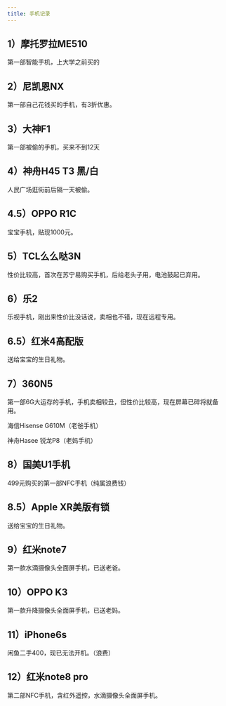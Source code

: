 ```yaml
---
title: 手机记录
---
```

 

## 1）摩托罗拉ME510



 第一部智能手机，上大学之前买的



## 2）尼凯恩NX

 

第一部自己花钱买的手机，有3折优惠。



## 3）大神F1



 第一部被偷的手机，买来不到12天



## 4）神舟H45 T3 黑/白

 

人民广场逛街前后隔一天被偷。



## 4.5）OPPO R1C

 

宝宝手机，贴现1000元。



## 5）TCL么么哒3N



性价比较高，首次在苏宁易购买手机，后给老头子用，电池鼓起已弃用。

 

## 6）乐2

 

乐视手机，刚出来性价比没话说，卖相也不错，现在远程专用。



## 6.5）红米4高配版

 

送给宝宝的生日礼物。



## 7）360N5

 

第一部6G大运存的手机，手机卖相较丑，但性价比较高，现在屏幕已碎将就备用。

海信Hisense G610M（老爸手机）

神舟Hasee 锐龙P8（老妈手机）



## 8）国美U1手机



 499元购买的第一部NFC手机（纯属浪费钱）



## 8.5）Apple XR美版有锁



送给宝宝的生日礼物。



## 9）红米note7

 

第一款水滴摄像头全面屏手机，已送老爸。



## 10）OPPO K3



 第一款升降摄像头全面屏手机，已送老妈。



## 11）iPhone6s

 

闲鱼二手400，现已无法开机。（浪费）



## 12）红米note8 pro



第二部NFC手机，含红外遥控，水滴摄像头全面屏手机。

